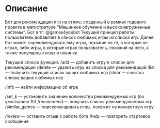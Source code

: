 # Описание
Бот для рекомендации игр на стиме, созданный в рамках годового проекта в магистратуре "Машинное обучение и высоконагруженные системы".
Бот в тг: @games4youbot
Текущий принцип работы: пользователь добавляет в список любимых игры из списка игр. Далее бот может порекомендовать ему игры, 
похожие на те, в которые он играл, либо игры, в которые играл пользователь, похожий на него, а также популярные игры и новинки.

Текущий список функций:
/add — добавить игру в список для рекомендаций
/delete — удалить игру из списка для рекомендаций
/list — получить текущий список ваших любимых игр
/clear — очистка списка ваших любимых игр

/info — найти информацию об игре

/set_k — установить значение количества рекомендуемых игр (по умолчанию 10)
/recommend — получить список рекомендованных игр
/similar_games —  порекомендовать игры, похожие на конкретную игру

/review — оставить отзыв о работе бота
/help — повторить стартовое сообщение
